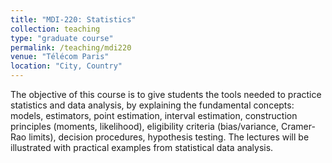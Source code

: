 ```yaml
---
title: "MDI-220: Statistics"
collection: teaching
type: "graduate course"
permalink: /teaching/mdi220
venue: "Télécom Paris"
location: "City, Country"
---
```

The objective of this course is to give students the tools needed to practice statistics and data analysis, by explaining the fundamental concepts: models, estimators, point estimation, interval estimation, construction principles (moments, likelihood), eligibility criteria (bias/variance, Cramer-Rao limits), decision procedures, hypothesis testing. The lectures will be illustrated with practical examples from statistical data analysis.
